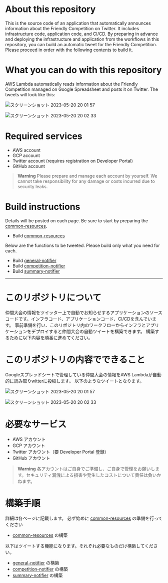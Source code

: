# About this repository
This is the source code of an application that automatically announces information about the Friendly Competition on Twitter. It includes infrastructure code, application code, and CI/CD. By preparing in advance and deploying the infrastructure and application from the workflows in this repository, you can build an automatic tweet for the Friendly Competition. Please proceed in order with the following contents to build it.

# What you can do with this repository
AWS Lambda automatically reads information about the Friendly Competition managed on Google Spreadsheet and posts it on Twitter. The tweets will look like this:

![スクリーンショット 2023-05-20 20 01 57](https://github.com/kobarasukimaro/auto-pokemon-friendly-competition-notifier/assets/17419944/a91d4b00-6da6-4868-899a-6b0d8bea30ea)

![スクリーンショット 2023-05-20 20 02 33](https://github.com/kobarasukimaro/auto-pokemon-friendly-competition-notifier/assets/17419944/95103dbe-6c05-43aa-ba78-2cba16a22514)


# Required services
- AWS account
- GCP account
- Twitter account (requires registration on Developer Portal)
- GitHub account

> **Warning**
> Please prepare and manage each account by yourself. We cannot take responsibility for any damage or costs incurred due to security leaks.

# Build instructions
Details will be posted on each page. Be sure to start by preparing the [common-resources](https://github.com/kobarasukimaro/auto-pokemon-friendly-competition-notifier/tree/main/common-resources).

- Build [common-resources](https://github.com/kobarasukimaro/auto-pokemon-friendly-competition-notifier/tree/main/common-resources)

Below are the functions to be tweeted. Please build only what you need for each.

- Build [general-notifier](https://github.com/kobarasukimaro/auto-pokemon-friendly-competition-notifier/tree/main/general-notifier)
- Build [competition-notifier](https://github.com/kobarasukimaro/auto-pokemon-friendly-competition-notifier/tree/main/competition-notifier)
- Build [summary-notifier](https://github.com/kobarasukimaro/auto-pokemon-friendly-competition-notifier/tree/main/summary-notifier)


---


# このリポジトリについて
仲間大会の情報をツイッター上で自動でお知らせするアプリケーションのソースコードです。インフラコード、アプリケーションコード、CI/CDを含んでいます。
事前準備を行い、このリポジトリ内のワークフローからインフラとアプリケーションをデプロイすると仲間大会の自動ツイートを構築できます。
構築するために以下内容を順番に進めてください。

# このリポジトリの内容でできること
Googleスプレッドシートで管理している仲間大会の情報をAWS Lambdaが自動的に読み取りwitterに投稿します。
以下のようなツイートとなります。

![スクリーンショット 2023-05-20 20 01 57](https://github.com/kobarasukimaro/auto-pokemon-friendly-competition-notifier/assets/17419944/a91d4b00-6da6-4868-899a-6b0d8bea30ea)

![スクリーンショット 2023-05-20 20 02 33](https://github.com/kobarasukimaro/auto-pokemon-friendly-competition-notifier/assets/17419944/95103dbe-6c05-43aa-ba78-2cba16a22514)


# 必要なサービス
- AWS アカウント
- GCP アカウント
- Twitter アカウント（要 Developer Portal 登録）
- GitHub アカウント

> **Warning**
> 各アカウントはご自身でご準備し、ご自身で管理をお願いします。セキュリティ漏洩による損害や発生したコストについて責任は負いかねます。

# 構築手順
詳細は各ページに記載します。
必ず始めに [common-resources](https://github.com/kobarasukimaro/auto-pokemon-friendly-competition-notifier/tree/main/common-resources) の準備を行ってください

- [common-resources](https://github.com/kobarasukimaro/auto-pokemon-friendly-competition-notifier/tree/main/common-resources) の構築

以下はツイートする機能になります。それぞれ必要なものだけ構築してください。

- [general-notifier](https://github.com/kobarasukimaro/auto-pokemon-friendly-competition-notifier/tree/main/general-notifier) の構築
- [competition-notifier](https://github.com/kobarasukimaro/auto-pokemon-friendly-competition-notifier/tree/main/competition-notifier) の構築
- [summary-notifier](https://github.com/kobarasukimaro/auto-pokemon-friendly-competition-notifier/tree/main/summary-notifier) の構築
